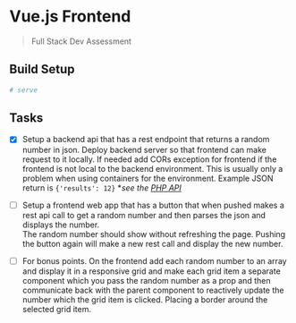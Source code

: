 # Vue.js Frontend

> Full Stack Dev Assessment

## Build Setup

``` bash
# serve 
```
## Tasks

- [x] Setup a backend api that has a rest endpoint that returns a random number in json. 
    Deploy backend server so that frontend can make request to it locally. If needed add CORs exception for frontend if the frontend is not local to the backend environment. This is usually only a problem when using containers for the environment.
    Example JSON return is ``` {'results': 12} ```
    **see the [PHP API](https://github.com/hugentoblerd/clevercoding-test2-api)*

- [ ] Setup a frontend web app that has a button that when pushed makes a rest api call to get a random number and then parses the json and displays the number.  
    The random number should show without refreshing the page. Pushing the button again will make a new rest call and display the new number.

- [ ] For bonus points. On the frontend add each random number to an array and display it in a responsive grid and make each grid item a separate component which you pass the random number as a prop and then communicate back with the parent component to reactively update the number which the grid item is clicked.  Placing a border around the selected grid item.